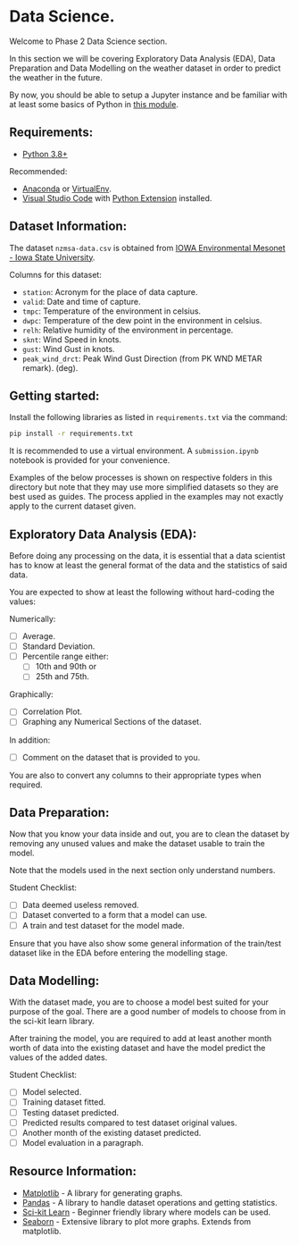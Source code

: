 # Data Science.

Welcome to Phase 2 Data Science section.

In this section we will be covering Exploratory Data Analysis (EDA), Data Preparation and Data Modelling on the weather dataset in order to predict the weather in the future.

By now, you should be able to setup a Jupyter instance and be familiar with at least some basics of Python in [this module](https://docs.microsoft.com/en-us/learn/paths/beginner-python/).

## Requirements:
* [Python 3.8+](https://www.python.org/)

Recommended:
* [Anaconda](https://www.anaconda.com/) or [VirtualEnv](https://virtualenv.pypa.io/en/latest/).
* [Visual Studio Code](https://code.visualstudio.com/) with [Python Extension](https://marketplace.visualstudio.com/items?itemName=ms-python.python) installed.

## Dataset Information:
The dataset `nzmsa-data.csv` is obtained from [IOWA Environmental Mesonet - Iowa State University](https://mesonet.agron.iastate.edu/).

Columns for this dataset:
* `station`: Acronym for the place of data capture.
* `valid`: Date and time of capture.
* `tmpc`: Temperature of the environment in celsius.
* `dwpc`: Temperature of the dew point in the environment in celsius.
* `relh`: Relative humidity of the environment in percentage.
* `sknt`: Wind Speed in knots.
* `gust`: Wind Gust in knots.
* `peak_wind_drct`: Peak Wind Gust Direction (from PK WND METAR remark). (deg).

## Getting started:
Install the following libraries as listed in `requirements.txt` via the command:

```bash
pip install -r requirements.txt
```

It is recommended to use a virtual environment. A `submission.ipynb` notebook is provided for your convenience.

Examples of the below processes is shown on respective folders in this directory but note that they may use more simplified datasets so they are best used as guides. The process applied in the examples may not exactly apply to the current dataset given.

## Exploratory Data Analysis (EDA):
Before doing any processing on the data, it is essential that a data scientist has to know at least the general format of the data and the statistics of said data.

You are expected to show at least the following without hard-coding the values:

Numerically:
- [ ] Average.
- [ ] Standard Deviation.
- [ ] Percentile range either:
    - [ ] 10th and 90th or
    - [ ] 25th and 75th.

Graphically:
- [ ] Correlation Plot.
- [ ] Graphing any Numerical Sections of the dataset.

In addition:
- [ ] Comment on the dataset that is provided to you.

You are also to convert any columns to their appropriate types when required.

## Data Preparation:
Now that you know your data inside and out, you are to clean the dataset by removing any unused values and make the dataset usable to train the model.

Note that the models used in the next section only understand numbers.

Student Checklist:
- [ ] Data deemed useless removed.
- [ ] Dataset converted to a form that a model can use.
- [ ] A train and test dataset for the model made.

Ensure that you have also show some general information of the train/test dataset like in the EDA before entering the modelling stage.

## Data Modelling:
With the dataset made, you are to choose a model best suited for your purpose of the goal. There are a good number of models to choose from in the sci-kit learn library.

After training the model, you are required to add at least another month worth of data into the existing dataset and have the model predict the values of the added dates.

Student Checklist:
- [ ] Model selected.
- [ ] Training dataset fitted.
- [ ] Testing dataset predicted.
- [ ] Predicted results compared to test dataset original values.
- [ ] Another month of the existing dataset predicted.
- [ ] Model evaluation in a paragraph.

## Resource Information:
* [Matplotlib](https://matplotlib.org/) - A library for generating graphs.
* [Pandas](https://pandas.pydata.org/docs/reference/index.html) - A library to handle dataset operations and getting statistics.
* [Sci-kit Learn](https://scikit-learn.org/stable/) - Beginner friendly library where models can be used.
* [Seaborn](https://seaborn.pydata.org/) - Extensive library to plot more graphs. Extends from matplotlib.
